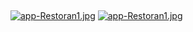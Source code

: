 ## 
[![app-Restoran1.jpg](https://i.postimg.cc/Cx9mv76t/app-Restoran1.jpg)](https://postimg.cc/9Dtd0d2t)
[![app-Restoran1.jpg](https://i.postimg.cc/1tVHDqHS/app-Restoran1.jpg)](https://postimg.cc/gXd8WrQt)

